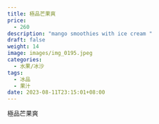 ```yaml
---
title: 極品芒果爽
price:
  - 260
description: "mango smoothies with ice cream "
draft: false
weight: 14
image: images/img_0195.jpeg
categories:
  - 水果/冰沙
tags:
  - 冰品
  - 果汁
date: 2023-08-11T23:15:01+08:00
---
```


 極品芒果爽
